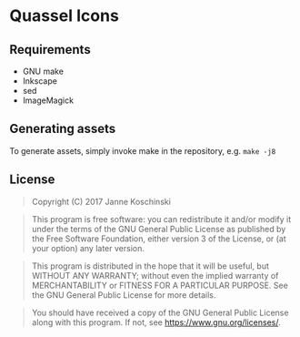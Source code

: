 # Quassel Icons

## Requirements

* GNU make
* Inkscape
* sed
* ImageMagick

## Generating assets

To generate assets, simply invoke make in the repository, e.g. `make -j8`

## License

> Copyright (C) 2017  Janne Koschinski

> This program is free software: you can redistribute it and/or modify
> it under the terms of the GNU General Public License as published by
> the Free Software Foundation, either version 3 of the License, or
> (at your option) any later version.

> This program is distributed in the hope that it will be useful,
> but WITHOUT ANY WARRANTY; without even the implied warranty of
> MERCHANTABILITY or FITNESS FOR A PARTICULAR PURPOSE.  See the
> GNU General Public License for more details.

> You should have received a copy of the GNU General Public License
> along with this program.  If not, see <https://www.gnu.org/licenses/>.
